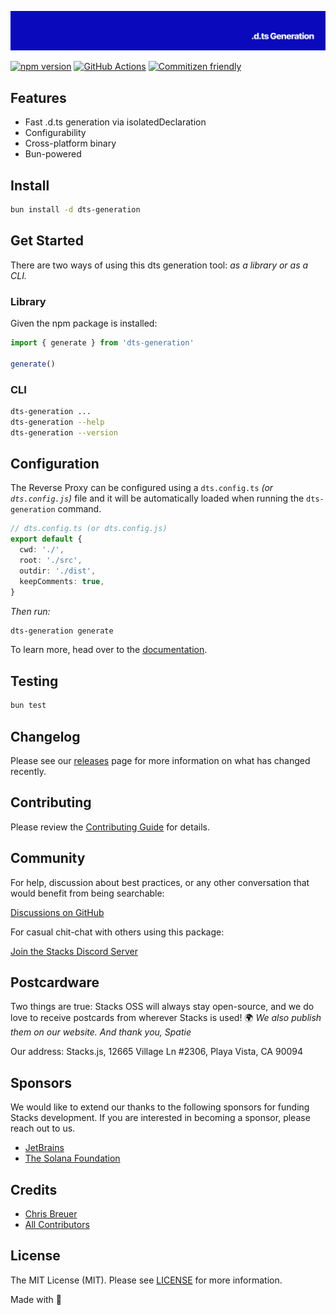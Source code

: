 <p align="center"><img src="https://github.com/stacksjs/dts-generation/blob/main/.github/art/cover.png?raw=true" alt="Social Card of this repo"></p>

[![npm version][npm-version-src]][npm-version-href]
[![GitHub Actions][github-actions-src]][github-actions-href]
[![Commitizen friendly](https://img.shields.io/badge/commitizen-friendly-brightgreen.svg)](http://commitizen.github.io/cz-cli/)
<!-- [![npm downloads][npm-downloads-src]][npm-downloads-href] -->
<!-- [![Codecov][codecov-src]][codecov-href] -->

## Features

- Fast .d.ts generation via isolatedDeclaration
- Configurability
- Cross-platform binary
- Bun-powered

## Install

```bash
bun install -d dts-generation
```

<!-- _Alternatively, you can install:_

```bash
brew install dts-generation # wip
pkgx install dts-generation # wip
``` -->

## Get Started

There are two ways of using this dts generation tool: _as a library or as a CLI._

### Library

Given the npm package is installed:

```js
import { generate } from 'dts-generation'

generate()
```

### CLI

```bash
dts-generation ...
dts-generation --help
dts-generation --version
```

## Configuration

The Reverse Proxy can be configured using a `dts.config.ts` _(or `dts.config.js`)_ file and it will be automatically loaded when running the `dts-generation` command.

```ts
// dts.config.ts (or dts.config.js)
export default {
  cwd: './',
  root: './src',
  outdir: './dist',
  keepComments: true,
}
```

_Then run:_

```bash
dts-generation generate
```

To learn more, head over to the [documentation](https://dts-generation.sh/).

## Testing

```bash
bun test
```

## Changelog

Please see our [releases](https://github.com/stacksjs/stacks/releases) page for more information on what has changed recently.

## Contributing

Please review the [Contributing Guide](https://github.com/stacksjs/contributing) for details.

## Community

For help, discussion about best practices, or any other conversation that would benefit from being searchable:

[Discussions on GitHub](https://github.com/stacksjs/stacks/discussions)

For casual chit-chat with others using this package:

[Join the Stacks Discord Server](https://discord.gg/stacksjs)

## Postcardware

Two things are true: Stacks OSS will always stay open-source, and we do love to receive postcards from wherever Stacks is used! 🌍 _We also publish them on our website. And thank you, Spatie_

Our address: Stacks.js, 12665 Village Ln #2306, Playa Vista, CA 90094

## Sponsors

We would like to extend our thanks to the following sponsors for funding Stacks development. If you are interested in becoming a sponsor, please reach out to us.

- [JetBrains](https://www.jetbrains.com/)
- [The Solana Foundation](https://solana.com/)

## Credits

- [Chris Breuer](https://github.com/chrisbbreuer)
- [All Contributors](../../contributors)

## License

The MIT License (MIT). Please see [LICENSE](https://github.com/stacksjs/stacks/tree/main/LICENSE.md) for more information.

Made with 💙

<!-- Badges -->
[npm-version-src]: https://img.shields.io/npm/v/@stacksjs/reverse-proxy?style=flat-square
[npm-version-href]: https://npmjs.com/package/@stacksjs/reverse-proxy
[github-actions-src]: https://img.shields.io/github/actions/workflow/status/stacksjs/reverse-proxy/ci.yml?style=flat-square&branch=main
[github-actions-href]: https://github.com/stacksjs/reverse-proxy/actions?query=workflow%3Aci

<!-- [codecov-src]: https://img.shields.io/codecov/c/gh/stacksjs/reverse-proxy/main?style=flat-square
[codecov-href]: https://codecov.io/gh/stacksjs/reverse-proxy -->
